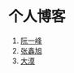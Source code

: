 # 个人博客

1. [阮一峰]( http://www.ruanyifeng.com/blog/2015/11/circular-dependency.html)
2. [张鑫旭](http://www.zhangxinxu.com/wordpress/)
3. [大漠](http://www.w3cplus.com/)